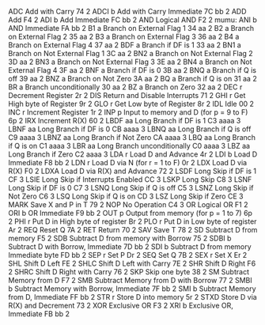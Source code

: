 ADC	Add with Carry				74	2
ADCI b	Add with Carry Immediate		7C bb	2
ADD	Add					F4	2
ADI b	Add Immediate				FC bb	2
AND	Logical AND				F2	2
mumu:
ANI b	AND Immediate				FA bb	2
B1 a	Branch on External Flag 1		34 aa	2
B2 a	Branch on External Flag 2		35 aa	2
B3 a	Branch on External Flag 3		36 aa	2
B4 a	Branch on External Flag 4		37 aa	2
BDF a	Branch if DF is 1			33 aa	2
BN1 a	Branch on Not External Flag 1		3C aa	2
BN2 a	Branch on Not External Flag 2		3D aa	2
BN3 a	Branch on Not External Flag 3		3E aa	2
BN4 a	Branch on Not External Flag 4		3F aa	2
BNF a	Branch if DF is 0			3B aa	2
BNQ a	Branch if Q is off			39 aa	2
BNZ a	Branch on Not Zero			3A aa	2
BQ a	Branch if Q is on			31 aa	2
BR a	Branch unconditionally			30 aa	2
BZ a	Branch on Zero				32 aa	2
DEC r	Decrement Register			2r	2
DIS	Return and Disable Interrupts		71	2
GHI r	Get High byte of Register		9r	2
GLO r	Get Low byte of Register		8r	2
IDL	Idle					00	2
INC r	Increment Register			1r	2
INP p	Input to memory and D (for p = 9 to F)	6p	2
IRX	Increment R(X)				60	2
LBDF aa	Long Branch if DF is 1			C3 aaaa	3
LBNF aa	Long Branch if DF is 0			CB aaaa	3
LBNQ aa	Long Branch if Q is off			C9 aaaa	3
LBNZ aa	Long Branch if Not Zero			CA aaaa	3
LBQ aa	Long Branch if Q is on			C1 aaaa	3
LBR aa	Long Branch unconditionally		C0 aaaa	3
LBZ aa	Long Branch if Zero			C2 aaaa	3
LDA r	Load D and Advance			4r	2
LDI b	Load D Immediate			F8 bb	2
LDN r	Load D via N (for r = 1 to F)		0r	2
LDX	Load D via R(X)				F0	2
LDXA	Load D via R(X) and Advance		72	2
LSDF	Long Skip if DF is 1			CF	3
LSIE	Long Skip if Interrupts Enabled		CC	3
LSKP	Long Skip				C8	3
LSNF	Long Skip if DF is 0			C7	3
LSNQ	Long Skip if Q is off			C5	3
LSNZ	Long Skip if Not Zero			C6	3
LSQ	Long Skip if Q is on			CD	3
LSZ	Long Skip if Zero			CE	3
MARK	Save X and P in T			79	2
NOP	No Operation				C4	3
OR	Logical OR				F1	2
ORI b	OR Immediate				F9 bb	2
OUT p	Output from memory (for p = 1 to 7)	6p	2
PHI r	Put D in High byte of register		Br	2
PLO r	Put D in Low byte of register		Ar	2
REQ	Reset Q					7A	2
RET	Return					70	2
SAV	Save T					78	2
SD	Subtract D from memory			F5	2
SDB	Subtract D from memory with Borrow	75	2
SDBI b	Subtract D with Borrow, Immediate	7D bb	2
SDI b	Subtract D from memory Immediate byte	FD bb	2
SEP r	Set P					Dr	2
SEQ	Set Q					7B	2
SEX r	Set X					Er	2
SHL	Shift D Left				FE	2
SHLC	Shift D Left with Carry			7E	2
SHR	Shift D Right				F6	2
SHRC	Shift D Right with Carry		76	2
SKP	Skip one byte				38	2
SM	Subtract Memory from D			F7	2
SMB	Subtract Memory from D with Borrow	77	2
SMBI b	Subtract Memory with Borrow, Immediate	7F bb	2
SMI b	Subtract Memory from D, Immediate	FF bb	2
STR r	Store D into memory			5r	2
STXD	Store D via R(X) and Decrement		73	2
XOR	Exclusive OR				F3	2
XRI b	Exclusive OR, Immediate			FB bb	2